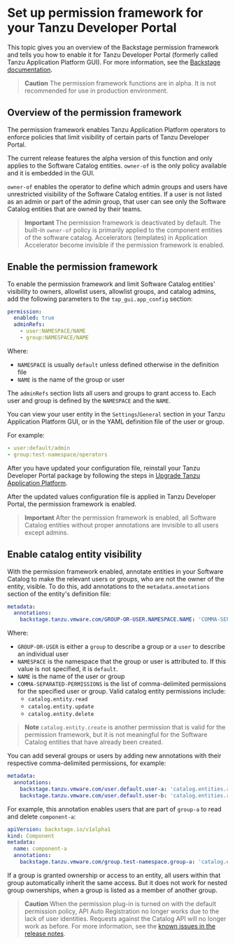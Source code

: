 # Set up permission framework for your Tanzu Developer Portal

This topic gives you an overview of the Backstage permission framework and tells you how to enable
it for Tanzu Developer Portal (formerly called Tanzu Application Platform GUI). For more information,
see the [Backstage documentation](https://backstage.io/docs/permissions/overview/).

> **Caution** The permission framework functions are in alpha. It is not recommended for use in
> production environment.

## <a id='permission-overview'></a> Overview of the permission framework

The permission framework enables Tanzu Application Platform operators to enforce policies that limit
visibility of certain parts of Tanzu Developer Portal.

The current release features the alpha version of this function and only applies to the
Software Catalog entities. `owner-of` is the only policy available and it is embedded in the GUI.

`owner-of` enables the operator to define which admin groups and users have unrestricted visibility
of the Software Catalog entities. If a user is not listed as an admin or part of the admin group,
that user can see only the Software Catalog entities that are owned by their teams.

> **Important** The permission framework is deactivated by default.
> The built-in `owner-of` policy is primarily applied to the component entities of the software catalog.
> Accelerators (templates) in Application Accelerator become invisible if the permission framework
> is enabled.

## <a id='enable-permission'></a> Enable the permission framework

To enable the permission framework and limit Software Catalog entities' visibility to owners,
allowlist users, allowlist groups, and catalog admins, add the following parameters to the
`tap_gui.app_config` section:

```yaml
permission:
  enabled: true
  adminRefs:
    - user:NAMESPACE/NAME
    - group:NAMESPACE/NAME
```

Where:

- `NAMESPACE` is usually `default` unless defined otherwise in the definition file
- `NAME` is the name of the group or user

The `adminRefs` section lists all users and groups to grant access to. Each user and group is defined
by the `NAMESPACE` and the `NAME`.

You can view your user entity in the `Settings`/`General` section in your Tanzu Application Platform
GUI, or in the YAML definition file of the user or group.

For example:

```yaml
- user:default/admin
- group:test-namespace/operators
```

After you have updated your configuration file, reinstall your Tanzu Developer Portal package
by following the steps in [Upgrade Tanzu Application Platform](../../upgrading.hbs.md).

After the updated values configuration file is applied in Tanzu Developer Portal, the
permission framework is enabled.

> **Important** After the permission framework is enabled, all Software Catalog entities without
> proper annotations are invisible to all users except admins.

## <a id='enable-visibility'></a> Enable catalog entity visibility

With the permission framework enabled, annotate entities in your Software Catalog to make the
relevant users or groups, who are not the owner of the entity, visible.
To do this, add annotations to the `metadata.annotations` section of the entity's definition file:

```yaml
metadata:
  annotations:
    backstage.tanzu.vmware.com/GROUP-OR-USER.NAMESPACE.NAME: 'COMMA-SEPARATED-PERMISSIONS'
```

Where:

- `GROUP-OR-USER` is either a `group` to describe a group or a `user` to describe an individual user
- `NAMESPACE` is the namespace that the group or user is attributed to. If this value is not
  specified, it is `default`.
- `NAME` is the name of the user or group
- `COMMA-SEPARATED-PERMISSIONS` is the list of comma-delimited permissions for the specified user or
  group. Valid catalog entity permissions include:
  - `catalog.entity.read`
  - `catalog.entity.update`
  - `catalog.entity.delete`

> **Note** `catalog.entity.create` is another permission that is valid for the permission framework,
> but it is not meaningful for the Software Catalog entities that have already been created.

You can add several groups or users by adding new annotations with their respective comma-delimited
permissions, for example:

```yaml
metadata:
  annotations:
    backstage.tanzu.vmware.com/user.default.user-a: 'catalog.entities.read'
    backstage.tanzu.vmware.com/user.default.user-b: 'catalog.entities.read,catalog.entities.update'
```

For example, this annotation enables users that are part of `group-a` to read and delete
`component-a`:

```yaml
apiVersion: backstage.io/v1alpha1
kind: Component
metadata:
  name: component-a
  annotations:
    backstage.tanzu.vmware.com/group.test-namespace.group-a: 'catalog.entity.read, catalog.entity.delete'
```

If a group is granted ownership or access to an entity, all users within that group automatically
inherit the same access. But it does not work for nested group ownerships, when a group is listed as
a member of another group.

> **Caution** When the permission plug-in is turned on with the default permission policy, API Auto
> Registration no longer works due to the lack of user identities.
> Requests against the Catalog API will no longer work as before. For more information, see the
> [known issues in the release notes](../../release-notes.hbs.md#1-6-1-tap-gui-ki).
